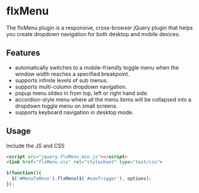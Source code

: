 # flxMenu
The flxMenu plugin is a responsive, cross-browser jQuery plugin that helps you create dropdown navigation for both desktop and mobile devices.

## Features 
- automatically switches to a mobile-friendly toggle menu when the window width reaches a specified breakpoint.
- supports infinite levels of sub menus.
- supports multi-column dropdown navigation.
- popup menu slides in from top, left or right hand side.
- accordion-style menu where all the menu items will be collapsed into a dropdown toggle menu on small screens.
- supports keyboard navigation in desktop mode.
 
## Usage 
Include the JS and CSS 
```HTML
<script src="jquery.flxMenu.min.js"></script>
<link href="flxMenu.css" rel="stylesheet" type="text/css">	
```
``` javascript
$(function(){
  $('#MenuToMove').flxMenu($('#navTrigger'), options);
});
```
